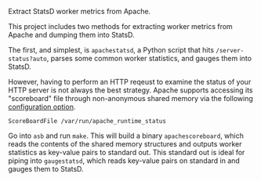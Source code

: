 Extract StatsD worker metrics from Apache.

This project includes two methods for extracting worker metrics from
Apache and dumping them into StatsD.

The first, and simplest, is `apachestatsd`, a Python script that hits
`/server-status?auto`, parses some common worker statistics, and gauges
them into StatsD.

However, having to perform an HTTP reqeust to examine the status of your
HTTP server is not always the best strategy.  Apache supports accessing
its "scoreboard" file through non-anonymous shared memory via the
following [configuration option][1].

    ScoreBoardFile /var/run/apache_runtime_status

Go into `asb` and run `make`.  This will build a binary
`apachescoreboard`, which reads the contents of the shared memory
structures and outputs worker statistics as key-value pairs to standard
out.  This standard out is ideal for piping into `gaugestatsd`, which
reads key-value pairs on standard in and gauges them to StatsD.

[1]: http://httpd.apache.org/docs/2.2/mod/mpm_common.html#scoreboardfile
